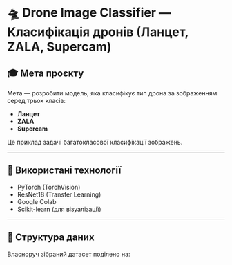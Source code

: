 # 🛸 Drone Image Classifier — Класифікація дронів (Ланцет, ZALA, Supercam)

## 🎓 Мета проєкту

Мета — розробити модель, яка класифікує тип дрона за зображенням серед трьох класів:

- **Ланцет**
- **ZALA**
- **Supercam**

Це приклад задачі багатокласової класифікації зображень.

---

## 🧠 Використані технології

- PyTorch (TorchVision)
- ResNet18 (Transfer Learning)
- Google Colab
- Scikit-learn (для візуалізації)

---

## 📁 Структура даних

Власноруч зібраний датасет поділено на:

